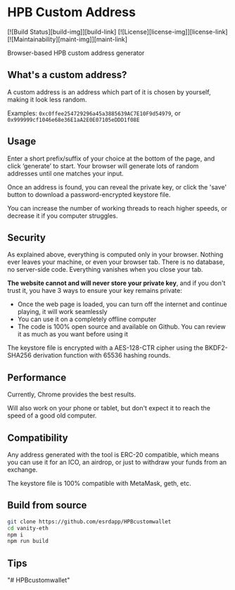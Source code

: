 # HPB Custom Address

[![Build Status][build-img]][build-link]
[![License][license-img]][license-link]
[![Maintainability][maint-img]][maint-link]

Browser-based HPB custom address generator

## What's a custom address?

A custom address is an address which part of it is chosen by yourself, making it look less random.

Examples: `0xc0ffee254729296a45a3885639AC7E10F9d54979`, or `0x999999cf1046e68e36E1aA2E0E07105eDDD1f08E`

## Usage

Enter a short prefix/suffix of your choice at the bottom of the page, and click ‘generate’ to start. Your browser will
generate lots of random addresses until one matches your input.

Once an address is found, you can reveal the private key, or click the 'save' button to download a password-encrypted keystore file.

You can increase the number of working threads to reach higher speeds, or decrease it if you computer struggles.

## Security

As explained above, everything is computed only in your browser. Nothing ever leaves your machine, or even your browser tab.
There is no database, no server-side code. Everything vanishes when you close your tab.

**The website cannot and will never store your private key**, and if you don't trust it, you have 3 ways to ensure your key remains private:

-   Once the web page is loaded, you can turn off the internet and continue playing, it will work seamlessly
-   You can use it on a completely offline computer
-   The code is 100% open source and available on Github. You can review it as much as you want before using it

The keystore file is encrypted with a AES-128-CTR cipher using the BKDF2-SHA256 derivation function with 65536 hashing rounds.

## Performance

Currently, Chrome provides the best results.

Will also work on your phone or tablet, but don't expect it to reach the speed of a good old computer.

## Compatibility

Any address generated with the tool is ERC-20 compatible, which means you can use it for an ICO, an airdrop, or just
to withdraw your funds from an exchange.

The keystore file is 100% compatible with MetaMask, geth, etc.

## Build from source


```sh
git clone https://github.com/esrdapp/HPBcustomwallet
cd vanity-eth
npm i
npm run build
```

## Tips


"# HPBcustomwallet"
